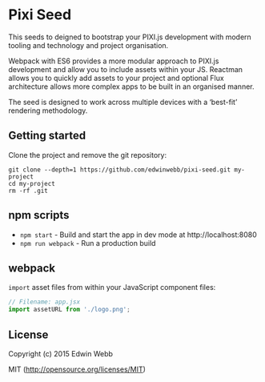 # Pixi Seed

This seeds to deigned to bootstrap your PIXI.js development with modern tooling and technology and project organisation.

Webpack with ES6 provides a more modular approach to PIXI.js development and  allow you to include assets within your JS. Reactman allows you to quickly add assets to your project and optional Flux architecture allows more complex apps to be built in an organised manner.

The seed is designed to work across multiple devices with a ‘best-fit’ rendering methodology.

## Getting started

Clone the project and remove the git repository:

```
git clone --depth=1 https://github.com/edwinwebb/pixi-seed.git my-project
cd my-project
rm -rf .git
```

## npm scripts

* `npm start` - Build and start the app in dev mode at http://localhost:8080
* `npm run webpack` - Run a production build

## webpack

`import` asset files from within your JavaScript component files:

```js
// Filename: app.jsx
import assetURL from './logo.png';
```

## License

Copyright (c) 2015 Edwin Webb

MIT (http://opensource.org/licenses/MIT)
